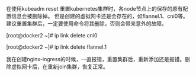 在使用kubeadm reset 重置kubernetes集群时，各node节点上的保存的原有配置信息会被删除掉。
但是创建的虚拟网卡还是会存在的，如flannel.1、cni0等。
建议重置集群后，一定要使用命令将其删除，否则会带来意外的故障。


  [root@docker2 ~]# ip link delete cni0
  
  
  [root@docker2 ~]# ip link delete flannel.1
  
  
我在创建nginx-ingress的时候，一直报错，重置集群后，重新添加还是报错。删除虚拟网卡后，在重新join集群，恢复正常。
